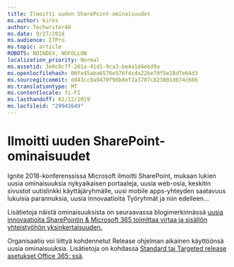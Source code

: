 ```yaml
---
title: Ilmoitti uuden SharePoint-ominaisuudet
ms.author: kirks
author: Techwriter40
ms.date: 9/27/2018
ms.audience: ITPro
ms.topic: article
ROBOTS: NOINDEX, NOFOLLOW
localization_priority: Normal
ms.assetid: 3e0c8c7f-261a-41d1-9ca3-be4a1d4ebd9a
ms.openlocfilehash: 00fe45aba6578e576f4cda22be70f5e28d7e64d3
ms.sourcegitcommit: dd43cc0a9470f98b8ef2a3787c823801d674c666
ms.translationtype: MT
ms.contentlocale: fi-FI
ms.lasthandoff: 02/12/2019
ms.locfileid: "29941649"
---
```

# <a name="sharepoint-new-features-announced"></a>Ilmoitti uuden SharePoint-ominaisuudet

Ignite 2018-konferenssissa Microsoft ilmoitti SharePoint, mukaan lukien uusia ominaisuuksia nykyaikaisen portaaleja, uusia web-osia, keskitin sivustot uutislinkki käyttäjäryhmälle, uusi mobile apps-yhteyden saatavuus lukuisia parannuksia, uusia innovaatioita Työryhmät ja niin edelleen...
  
Lisätietoja näistä ominaisuuksista on seuraavassa blogimerkinnässä [uusia innovaatioita SharePointin &amp; Microsoft 365 toimittaa virtaa ja sisällön yhteistyöhön yksinkertaisuuden.](https://go.microsoft.com/fwlink/?linkid=2026502)
  
Organisaatio voi liittyä kohdennetut Release ohjelman aikainen käyttöönsä uusia ominaisuuksia. Lisätietoja on kohdassa [Standard tai Targeted release asetukset Office 365: ssä](https://docs.microsoft.com/office365/admin/manage/release-options-in-office-365).
